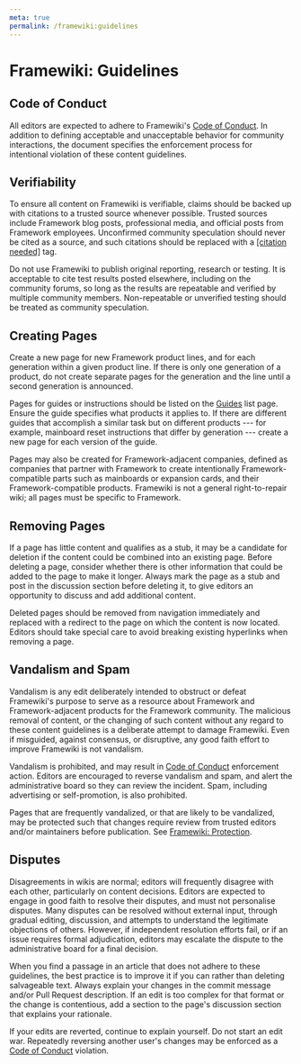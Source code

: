 ```yaml
---
meta: true
permalink: /framewiki:guidelines
---
```

# Framewiki: Guidelines
## Code of Conduct
All editors are expected to adhere to Framewiki's [Code of Conduct](/framewiki:code-of-conduct). In addition to defining acceptable and unacceptable behavior for community interactions, the document specifies the enforcement process for intentional violation of these content guidelines.

## Verifiability
To ensure all content on Framewiki is verifiable, claims should be backed up with citations to a trusted source whenever possible. Trusted sources include Framework blog posts, professional media, and official posts from Framework employees. Unconfirmed community speculation should never be cited as a source, and such citations should be replaced with a [[citation needed]](/framewiki:citation-needed) tag.

Do not use Framewiki to publish original reporting, research or testing. It is acceptable to cite test results posted elsewhere, including on the community forums, so long as the results are repeatable and verified by multiple community members. Non-repeatable or unverified testing should be treated as community speculation.

## Creating Pages
Create a new page for new Framework product lines, and for each generation within a given product line. If there is only one generation of a product, do not create separate pages for the generation and the line until a second generation is announced.

Pages for guides or instructions should be listed on the [Guides](/guides) list page. Ensure the guide specifies what products it applies to. If there are different guides that accomplish a similar task but on different products --- for example, mainboard reset instructions that differ by  generation --- create a new page for each version of the guide.

Pages may also be created for Framework-adjacent companies, defined as companies that partner with Framework to create intentionally Framework-compatible parts such as mainboards or expansion cards, and their Framework-compatible products. Framewiki is not a general right-to-repair wiki; all pages must be specific to Framework.

## Removing Pages
If a page has little content and qualifies as a stub, it may be a candidate for deletion if the content could be combined into an existing page. Before deleting a page, consider whether there is other information that could be added to the page to make it longer. Always mark the page as a stub and post in the discussion section before deleting it, to give editors an opportunity to discuss and add additional content.

Deleted pages should be removed from navigation immediately and replaced with a redirect to the page on which the content is now located. Editors should take special care to avoid breaking existing hyperlinks when removing a page.

## Vandalism and Spam

Vandalism is any edit deliberately intended to obstruct or defeat Framewiki's purpose to serve as a resource about Framework and Framework-adjacent products for the Framework community.  The malicious removal of content, or the changing of such content without any regard to these content guidelines is a deliberate attempt to damage Framewiki. Even if misguided, against consensus, or disruptive, any good faith effort to improve Framewiki is not vandalism.

Vandalism is prohibited, and may result in [Code of Conduct](/framewiki:code-of-conduct) enforcement action. Editors are encouraged to reverse vandalism and spam, and alert the administrative board so they can review the incident. Spam, including advertising or self-promotion, is also prohibited.

Pages that are frequently vandalized, or that are likely to be vandalized, may be protected such that changes require review from trusted editors and/or maintainers before publication. See [Framewiki: Protection](/framewiki:protection).

## Disputes

Disagreements in wikis are normal; editors will frequently disagree with each other, particularly on content decisions. Editors are expected to engage in good faith to resolve their disputes, and must not personalise disputes. Many disputes can be resolved without external input, through gradual editing, discussion, and attempts to understand the legitimate objections of others. However, if independent resolution efforts fail, or if an issue requires formal adjudication, editors may escalate the dispute to the administrative board for a final decision.

When you find a passage in an article that does not adhere to these guidelines, the best practice is to improve it if you can rather than deleting salvageable text. Always explain your changes in the commit message and/or Pull Request description. If an edit is too complex for that format or the change is contentious, add a section to the page's discussion section that explains your rationale.

If your edits are reverted, continue to explain yourself. Do not start an edit war. Repeatedly reversing another user's changes may be enforced as a [Code of Conduct](/framewiki:code-of-conduct) violation.